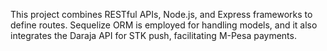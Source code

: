 This project combines RESTful APIs, Node.js, and Express frameworks to define routes. Sequelize ORM is employed for handling models, and it also integrates the Daraja API for STK push, facilitating M-Pesa payments.